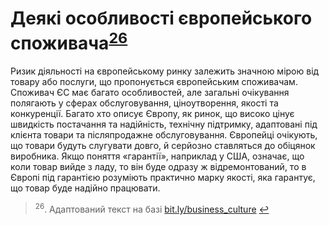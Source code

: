 <h1 id="деякі-особливості-європейського-споживача26">Деякі особливості європейського споживача<sup><a href="#fn_26" id="reffn_26">26</a></sup></h1>

Ризик діяльності на європейському ринку залежить значною мірою від товару або послуги, що пропонується європейським споживачам. Споживач ЄС має багато особливостей, але загальні очікування полягають у сферах обслуговування, ціноутворення, якості та конкуренції. Багато хто описує Європу, як ринок, що високо цінує швидкість постачання та надійність, технічну підтримку, адаптовані під клієнта товари та післяпродажне обслуговування. Європейці очікують, що товари будуть слугувати довго, й серйозно ставляться до обіцянок виробника. Якщо поняття «гарантії», наприклад у США, означає, що коли товар вийде з ладу, то він буде одразу ж відремонтований, то в Європі під гарантією розуміють практично марку якості, яка гарантує, що товар буде надійно працювати.

<blockquote id="fn_26">
<sup>26</sup>. Адаптований текст на базі <a href="http://bit.ly/business_culture">bit.ly/business_culture</a> <a href="#reffn_26" title="Jump back to footnote [26] in the text."> ↩</a>
</blockquote>
